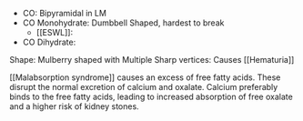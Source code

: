 - CO: Bipyramidal in LM 
- CO Monohydrate: Dumbbell Shaped, hardest to break
	- [[ESWL]]: 
- CO Dihydrate: 

Shape: Mulberry shaped with Multiple Sharp vertices: Causes [[Hematuria]]
 
[[Malabsorption syndrome]] causes an excess of free fatty acids. These disrupt the normal excretion of calcium and oxalate. Calcium preferably binds to the free fatty acids, leading to increased absorption of free oxalate and a higher risk of kidney stones. 